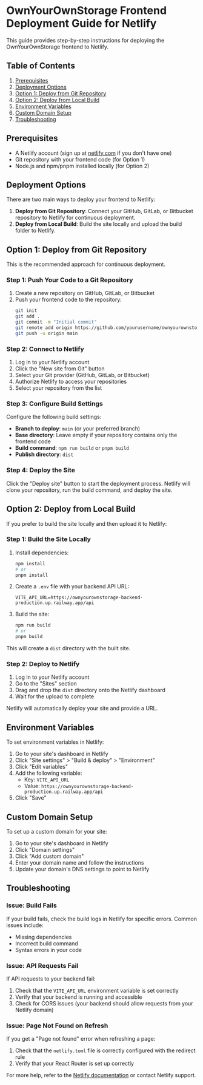# OwnYourOwnStorage Frontend Deployment Guide for Netlify

This guide provides step-by-step instructions for deploying the OwnYourOwnStorage frontend to Netlify.

## Table of Contents

1. [Prerequisites](#prerequisites)
2. [Deployment Options](#deployment-options)
3. [Option 1: Deploy from Git Repository](#option-1-deploy-from-git-repository)
4. [Option 2: Deploy from Local Build](#option-2-deploy-from-local-build)
5. [Environment Variables](#environment-variables)
6. [Custom Domain Setup](#custom-domain-setup)
7. [Troubleshooting](#troubleshooting)

## Prerequisites

- A Netlify account (sign up at [netlify.com](https://netlify.com) if you don't have one)
- Git repository with your frontend code (for Option 1)
- Node.js and npm/pnpm installed locally (for Option 2)

## Deployment Options

There are two main ways to deploy your frontend to Netlify:

1. **Deploy from Git Repository**: Connect your GitHub, GitLab, or Bitbucket repository to Netlify for continuous deployment.
2. **Deploy from Local Build**: Build the site locally and upload the build folder to Netlify.

## Option 1: Deploy from Git Repository

This is the recommended approach for continuous deployment.

### Step 1: Push Your Code to a Git Repository

1. Create a new repository on GitHub, GitLab, or Bitbucket
2. Push your frontend code to the repository:
   ```bash
   git init
   git add .
   git commit -m "Initial commit"
   git remote add origin https://github.com/yourusername/ownyourownstorage-frontend.git
   git push -u origin main
   ```

### Step 2: Connect to Netlify

1. Log in to your Netlify account
2. Click the "New site from Git" button
3. Select your Git provider (GitHub, GitLab, or Bitbucket)
4. Authorize Netlify to access your repositories
5. Select your repository from the list

### Step 3: Configure Build Settings

Configure the following build settings:

- **Branch to deploy**: `main` (or your preferred branch)
- **Base directory**: Leave empty if your repository contains only the frontend code
- **Build command**: `npm run build` or `pnpm build`
- **Publish directory**: `dist`

### Step 4: Deploy the Site

Click the "Deploy site" button to start the deployment process. Netlify will clone your repository, run the build command, and deploy the site.

## Option 2: Deploy from Local Build

If you prefer to build the site locally and then upload it to Netlify:

### Step 1: Build the Site Locally

1. Install dependencies:
   ```bash
   npm install
   # or
   pnpm install
   ```

2. Create a `.env` file with your backend API URL:
   ```
   VITE_API_URL=https://ownyourownstorage-backend-production.up.railway.app/api
   ```

3. Build the site:
   ```bash
   npm run build
   # or
   pnpm build
   ```

This will create a `dist` directory with the built site.

### Step 2: Deploy to Netlify

1. Log in to your Netlify account
2. Go to the "Sites" section
3. Drag and drop the `dist` directory onto the Netlify dashboard
4. Wait for the upload to complete

Netlify will automatically deploy your site and provide a URL.

## Environment Variables

To set environment variables in Netlify:

1. Go to your site's dashboard in Netlify
2. Click "Site settings" > "Build & deploy" > "Environment"
3. Click "Edit variables"
4. Add the following variable:
   - Key: `VITE_API_URL`
   - Value: `https://ownyourownstorage-backend-production.up.railway.app/api`
5. Click "Save"

## Custom Domain Setup

To set up a custom domain for your site:

1. Go to your site's dashboard in Netlify
2. Click "Domain settings"
3. Click "Add custom domain"
4. Enter your domain name and follow the instructions
5. Update your domain's DNS settings to point to Netlify

## Troubleshooting

### Issue: Build Fails

If your build fails, check the build logs in Netlify for specific errors. Common issues include:

- Missing dependencies
- Incorrect build command
- Syntax errors in your code

### Issue: API Requests Fail

If API requests to your backend fail:

1. Check that the `VITE_API_URL` environment variable is set correctly
2. Verify that your backend is running and accessible
3. Check for CORS issues (your backend should allow requests from your Netlify domain)

### Issue: Page Not Found on Refresh

If you get a "Page not found" error when refreshing a page:

1. Check that the `netlify.toml` file is correctly configured with the redirect rule
2. Verify that your React Router is set up correctly

For more help, refer to the [Netlify documentation](https://docs.netlify.com/) or contact Netlify support.

